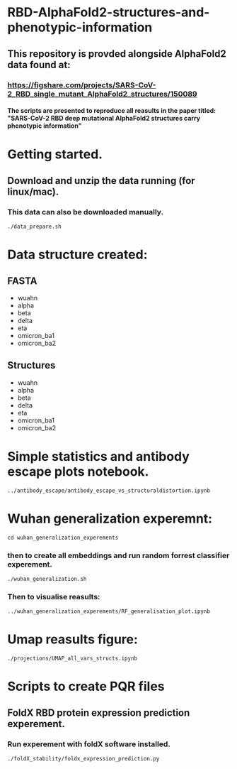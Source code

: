 # RBD-AlphaFold2-structures-and-phenotypic-information

## This repository is provded alongside AlphaFold2 data found at: 
### https://figshare.com/projects/SARS-CoV-2_RBD_single_mutant_AlphaFold2_structures/150089 

#### The scripts are presented to reproduce all reasults in the paper titled: "SARS-CoV-2 RBD deep mutational AlphaFold2 structures carry phenotypic information"

# Getting started. 
## Download and unzip the data running (for linux/mac).
### This data can also be downloaded manually.

`./data_prepare.sh`

# Data structure created:

## FASTA
- wuahn
- alpha 
- beta
- delta
- eta
- omicron_ba1
- omicron_ba2

## Structures
- wuahn
- alpha 
- beta
- delta
- eta
- omicron_ba1
- omicron_ba2

# Simple statistics and antibody escape plots notebook.
`../antibody_escape/antibody_escape_vs_structuraldistortion.ipynb`

# Wuhan generalization experemnt:
`cd wuhan_generalization_experements`
### then to create all embeddings and run random forrest classifier experement.
`./wuhan_generalization.sh`
### Then to visualise reasults:
`../wuhan_generalization_experements/RF_generalisation_plot.ipynb`

# Umap reasults figure:
`./projections/UMAP_all_vars_structs.ipynb`

# Scripts to create PQR files



## FoldX RBD protein expression prediction experement.
### Run experement with foldX software installed.
`./foldX_stability/foldx_expression_prediction.py`
